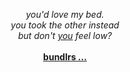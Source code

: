 <p align=center>
  <i>
    you'd love my bed.
    <br>you took the other instead
    <br>but don't <a href="https://open.spotify.com/track/3RQkyuFw2g9aLw0bqNatE0?si=3f21a906989f4a7a">you</a> feel low?<br>
  </i>
  <br><b><a href="https://pastes.cc/crest">bundlrs ...</a></b> 
</p>

